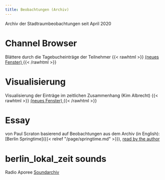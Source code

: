 ```yaml
---
title: Beobachtungen (Archiv)
---
```


Archiv der Stadtraumbeobachtungen seit April 2020

# Channel Browser
Blättere durch die Tagebucheinträge der Teilnehmer
{{< rawhtml >}}
<a href="/page/channels.html?c=1" target="_blank">(neues Fenster) </a>
{{< /rawhtml >}}

# Visualisierung
Visualisierung der Einträge im zeitlichen Zusammenhang (Kim Albrecht)
{{< rawhtml >}}
<a href="/page/vis.html" target="_blank">(neues Fenster) </a>
{{< /rawhtml >}}

# Essay 
von Paul Scraton basierend auf Beobachtungen aus dem Archiv (in English):
[Berlin Springtime]({{< relref "/page/springtime.md" >}}), [read by the author](https://aporee.org/blz/paulblzFinalradiomix.mp3)

# berlin_lokal_zeit sounds
Radio Aporee [Soundarchiv](https://aporee.org/t/berlinlokalzeit/list.php)